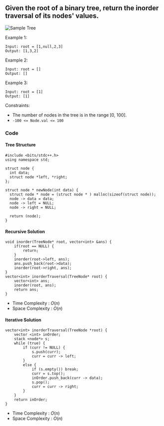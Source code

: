 ## Given the root of a binary tree, return the inorder traversal of its nodes' values.
![Sample Tree](https://assets.leetcode.com/uploads/2020/09/15/inorder_1.jpg)

Example 1:
```
Input: root = [1,null,2,3]
Output: [1,3,2]
```
Example 2:
```
Input: root = []
Output: []
```
Example 3:
```
Input: root = [1]
Output: [1]
```
Constraints:
- The number of nodes in the tree is in the range [0, 100].
- ```-100 <= Node.val <= 100```

### Code
#### Tree Structure
```
#include <bits/stdc++.h>
using namespace std;

struct node {
  int data;
  struct node *left, *right;
};

struct node * newNode(int data) {
  struct node * node = (struct node * ) malloc(sizeof(struct node));
  node -> data = data;
  node -> left = NULL;
  node -> right = NULL;

  return (node);
}
```

#### Recursive Solution
```
void inorder(TreeNode* root, vector<int> &ans) {
    if(root == NULL) {
        return;
    }
    inorder(root->left, ans);
    ans.push_back(root->data);
    inorder(root->right, ans);
}
vector<int> inorderTraversal(TreeNode* root) {
    vector<int> ans;
    inorder(root, ans);
    return ans;
}
```
- Time Complexity : $O(n)$
- Space Complexity : $O(n)$

#### Iterative Solution
```
vector<int> inorderTraversal(TreeNode *root) {
    vector <int> inOrder;
    stack <node*> s;
    while (true) {
        if (curr != NULL) {
            s.push(curr);
            curr = curr -> left;
        } 
        else {
            if (s.empty()) break;
            curr = s.top();
            inOrder.push_back(curr -> data);
            s.pop();
            curr = curr -> right;
        }
    }
    return inOrder;
}
```
- Time Complexity : $O(n)$
- Space Complexity : $O(n)$
